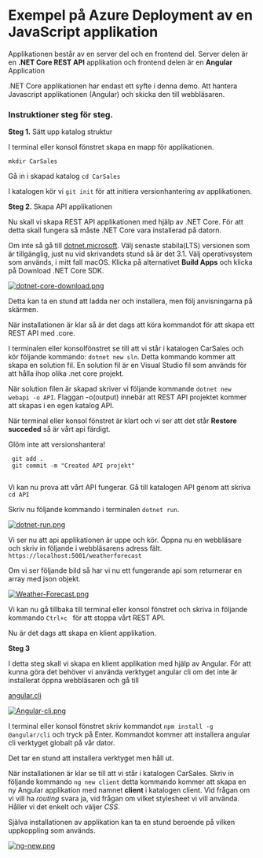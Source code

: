 # Exempel på Azure Deployment av en JavaScript applikation

Applikationen består av en server del och en frontend del.
Server delen är en **.NET Core REST API** applikation och frontend delen är en **Angular** Application

.NET Core applikationen har endast ett syfte i denna demo. Att hantera Javascript applikationen (Angular) och skicka den till webbläsaren.

### Instruktioner steg för steg.

**Steg 1.** Sätt upp katalog struktur

I terminal eller konsol fönstret skapa en mapp för applikationen.

` mkdir CarSales `

Gå in i skapad katalog ` cd CarSales `

I katalogen kör vi ` git init ` för att initiera versionhantering av applikationen.

**Steg 2.** Skapa API applikationen

Nu skall vi skapa REST API applikationen med hjälp av .NET Core. För att detta skall fungera så måste .NET Core vara installerad på datorn.

Om inte så gå till [dotnet.microsoft](https://dotnet.microsoft.com/download). Välj senaste stabila(LTS) versionen som är tillgänglig, just nu vid skrivandets stund så är det 3.1. Välj operativsystem som används, i mitt fall macOS. Klicka på alternativet **Build Apps** och klicka på Download .NET Core SDK.

[![dotnet-core-download.png](https://i.postimg.cc/d3FRpCWN/dotnet-core-download.png)](https://postimg.cc/gXM66xb3)

Detta kan ta en stund att ladda ner och installera, men följ anvisningarna på skärmen.

När installationen är klar så är det dags att köra kommandot för att skapa ett REST API med .core.

I terminalen eller konsolfönstret se till att vi står i katalogen CarSales och kör följande kommando: `dotnet new sln`. Detta kommando kommer att skapa en solution fil. En solution fil är en Visual Studio fil som används för att hålla ihop olika .net core projekt.

När solution filen är skapad skriver vi följande kommande `dotnet new webapi -o API`. Flaggan -o(output) innebär att REST API projektet kommer att skapas i en egen katalog API.

När terminal eller konsol fönstret är klart och vi ser att det står **Restore succeded** så är vårt api färdigt.

Glöm inte att versionshantera! 

```
 git add .
 git commit -m "Created API projekt"
 
```

Vi kan nu prova att vårt API fungerar. Gå till katalogen API genom att skriva ` cd API `

Skriv nu följande kommando i terminalen ` dotnet run `.

[![dotnet-run.png](https://i.postimg.cc/nVTQpNMh/dotnet-run.png)](https://postimg.cc/9zRfB8G6)

Vi ser nu att api applikationen är uppe och kör. Öppna nu en webbläsare och skriv in följande i webbläsarens adress fält. ` https://localhost:5001/weatherforecast `

Om vi ser följande bild så har vi nu ett fungerande api som returnerar en array med json objekt.

[![Weather-Forecast.png](https://i.postimg.cc/TP8Kt6NC/Weather-Forecast.png)](https://postimg.cc/0zf5NLsw)

Vi kan nu gå tillbaka till terminal eller konsol fönstret och skriva in följande kommando `Ctrl+c ` för att stoppa vårt REST API.

Nu är det dags att skapa en klient applikation.

**Steg 3**

I detta steg skall vi skapa en klient applikation med hjälp av Angular. För att kunna göra det behöver vi använda verktyget angular cli om det inte är installerat öppna webbläsaren och gå till

[angular.cli](https://cli.angular.io/)


[![Angular-cli.png](https://i.postimg.cc/ryhzvWYd/Angular-cli.png)](https://postimg.cc/qg3kKtr0)

I terminal eller konsol fönstret skriv kommandot ` npm install -g @angular/cli ` och tryck på Enter. Kommandot kommer att installera angular cli verktyget globalt på vår dator.

Det tar en stund att installera verktyget men håll ut.

När installationen är klar se till att vi står i katalogen CarSales. Skriv in följande kommando ` ng new client ` detta kommando kommer att skapa en ny Angular applikation med namnet **client** 
i katalogen client. Vid frågan om vi vill ha *routing* svara ja, vid frågan om vilket stylesheet vi vill använda. Håller vi det enkelt och väljer *CSS*.

Själva installationen av applikation kan ta en stund beroende på vilken uppkoppling som används.

[![ng-new.png](https://i.postimg.cc/DwczPXsy/ng-new.png)](https://postimg.cc/21Vmz32P)


